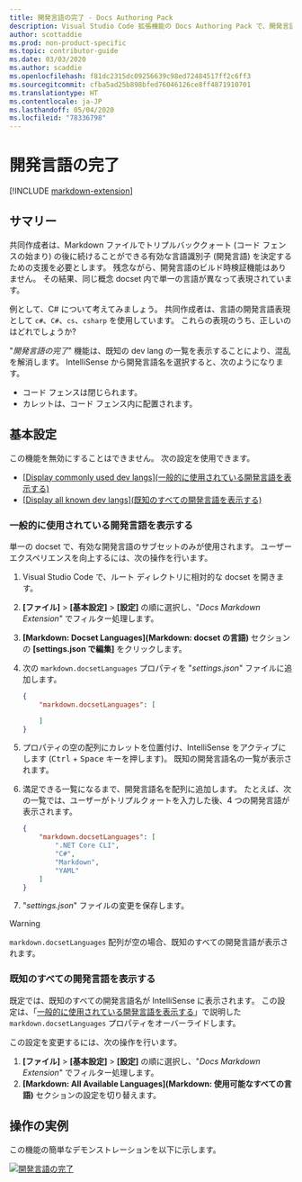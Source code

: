 ```yaml
---
title: 開発言語の完了 - Docs Authoring Pack
description: Visual Studio Code 拡張機能の Docs Authoring Pack で、開発言語の完了が共同作成者をどのように支援するかについて説明します。
author: scottaddie
ms.prod: non-product-specific
ms.topic: contributor-guide
ms.date: 03/03/2020
ms.author: scaddie
ms.openlocfilehash: f81dc2315dc09256639c98ed72484517ff2c6ff3
ms.sourcegitcommit: cfba5ad25b898bfed76046126ce8ff4871910701
ms.translationtype: HT
ms.contentlocale: ja-JP
ms.lasthandoff: 05/04/2020
ms.locfileid: "78336798"
---
```

# <a name="dev-lang-completion"></a>開発言語の完了

[!INCLUDE [markdown-extension](includes/markdown-extension.md)]

## <a name="summary"></a>サマリー

共同作成者は、Markdown ファイルでトリプルバッククォート (コード フェンスの始まり) の後に続けることができる有効な言語識別子 (開発言語) を決定するための支援を必要とします。 残念ながら、開発言語のビルド時検証機能はありません。 その結果、同じ概念 docset 内で単一の言語が異なって表現されています。

例として、C# について考えてみましょう。 共同作成者は、言語の開発言語表現として `c#`、`C#`、`cs`、`csharp` を使用しています。 これらの表現のうち、正しいのはどれでしょうか? 

"*開発言語の完了*" 機能は、既知の dev lang の一覧を表示することにより、混乱を解消します。 IntelliSense から開発言語名を選択すると、次のようになります。

* コード フェンスは閉じられます。
* カレットは、コード フェンス内に配置されます。

## <a name="preferences"></a>基本設定

この機能を無効にすることはできません。 次の設定を使用できます。

* [[Display commonly used dev langs]\(一般的に使用されている開発言語を表示する\)](#display-commonly-used-dev-langs)
* [[Display all known dev langs]\(既知のすべての開発言語を表示する\)](#display-all-known-dev-langs)

### <a name="display-commonly-used-dev-langs"></a>一般的に使用されている開発言語を表示する

単一の docset で、有効な開発言語のサブセットのみが使用されます。 ユーザー エクスペリエンスを向上するには、次の操作を行います。

1. Visual Studio Code で、ルート ディレクトリに相対的な docset を開きます。
1. **[ファイル]**  >  **[基本設定]**  >  **[設定]** の順に選択し、"*Docs Markdown Extension*" でフィルター処理します。
1. **[Markdown: Docset Languages]\(Markdown: docset の言語\)** セクションの **[settings.json で編集]** をクリックします。
1. 次の `markdown.docsetLanguages` プロパティを "*settings.json*" ファイルに追加します。

    ```json
    {
        "markdown.docsetLanguages": [

        ]
    }
    ```

1. プロパティの空の配列にカレットを位置付け、IntelliSense をアクティブにします (<kbd>Ctrl</kbd> + <kbd>Space</kbd> キーを押します)。 既知の開発言語名の一覧が表示されます。
1. 満足できる一覧になるまで、開発言語名を配列に追加します。 たとえば、次の一覧では、ユーザーがトリプルクォートを入力した後、4 つの開発言語が表示されます。

    ```json
    {
        "markdown.docsetLanguages": [
            ".NET Core CLI",
            "C#",
            "Markdown",
            "YAML"
        ]
    }
    ```

1. "*settings.json*" ファイルの変更を保存します。

> [!WARNING]
> `markdown.docsetLanguages` 配列が空の場合、既知のすべての開発言語が表示されます。

### <a name="display-all-known-dev-langs"></a>既知のすべての開発言語を表示する

既定では、既知のすべての開発言語名が IntelliSense に表示されます。 この設定は、「[一般的に使用されている開発言語を表示する](#display-commonly-used-dev-langs)」で説明した `markdown.docsetLanguages` プロパティをオーバーライドします。

この設定を変更するには、次の操作を行います。

1. **[ファイル]**  >  **[基本設定]**  >  **[設定]** の順に選択し、"*Docs Markdown Extension*" でフィルター処理します。
1. **[Markdown: All Available Languages]\(Markdown: 使用可能なすべての言語\)** セクションの設定を切り替えます。

## <a name="in-action"></a>操作の実例

この機能の簡単なデモンストレーションを以下に示します。

[![開発言語の完了](media/dev-lang-completion.gif)](media/dev-lang-completion.gif#lightbox)
